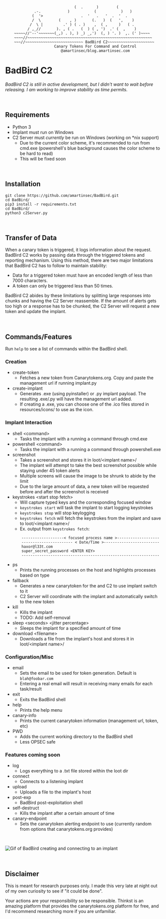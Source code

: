 ```
                               (  .      )        ( 
             .-.            )           (           )   )
            (  '>                 .  '   .   '  .  '  . 
            /  \        (    , )       (.   )  (   ',    )
           /  \ |         .' ) ( . )    ,  ( ,     )   ( .
          / ,_//       ). , ( .   (  ) ( , ')  .' (  ,    ) 
    ~~~~~//'--'~~~~~~~(_,) . ), ) _) _,')  (, ) '. )  ,. (' )~~~~
    ~~~~//~~~~~~~~~~~~~~~~~~~~~~~~~~~~~~~~~~~~~~~~~~~~~~~~~~~~~~~~
    ~~~//~~~~~~~~~~~~~~~~~~~~~~~~~~ BadBird C2~~~~~~~~~~~~~~~~~~~~~
                      Canary Tokens For Command and Control
                         @amartinsec/blog.amartinsec.com
```
# BadBird C2

*BadBird C2 is still in active development, but I didn't want to wait before releasing. I am working to improve stability as time permits.*

<br>

## Requirements
- Python 3
- Implant must run on Windows
- C2 Server must *currently* be run on Windows (working on *nix support)
  - Due to the current color scheme, it's recommended to run from cmd.exe (powershell's blue background causes the color scheme to be hard to read)
  - This will be fixed soon

<br>

## Installation
```
git clone https://github.com/amartinsec/BadBird.git
cd BadBird/
pip3 install -r requirements.txt
cd BadBird/
python3 c2Server.py
```

<br>


## Transfer of Data
When a canary token is triggered, it logs information about the request. BadBird C2 works by passing data
through the triggered tokens and reporting mechanism. Using this method, there are two major limitations
that BadBird C2 has to follow to maintain stability:
- Data for a triggered token must have an encoded length of less than 7000 characters.
- A token can only be triggered less than 50 times.

BadBird C2 abides by these limitations by splitting large responses into chunks and having the C2 Server reassemble. If the
amount of alerts gets too high or a response has to be chunked, the C2 Server will request a new token and update the implant.

<br>


## Commands/Features

Run `help` to see a list of commands within the BadBird shell.

### Creation

- create-token
    - Fetches a new token from Canarytokens.org. Copy and paste the management url if running implant.py
- create-implant
    - Generates .exe (using pyinstaller) or .py implant payload. The resulting .exe/.py will have the management url added.
    - If creating a .exe, you can choose one of the .ico files stored in resources/icons/ to use as the icon.

### Implant Interaction

- shell \<command>
    - Tasks the implant with a running a command through cmd.exe
- powershell \<command>
    - Tasks the implant with a running a command through powershell.exe
- screenshot
    - Takes a screenshot and stores it in loot/\<implant name>/
    - The implant will attempt to take the best screenshot possible while staying under 45 token alerts
    - Multiple screens will cause the image to be shrunk to abide by the limit
    - Due to the large amount of data, a new token will be requested before and after the screenshot is received
- keystrokes \<start stop fetch>
    - Will capture typed keys and the corresponding focused window
    - `keystrokes start` will task the implant to start logging keystrokes
    - `keystrokes stop` will stop keylogging
    - `keystrokes fetch` will fetch the keystrokes from the implant and save to loot/\<implant name>/
    - Ex. output from ```keystrokes fetch```:
  ```
      -------------------< focused process name >-------------------
      ----------------------- < Date/Time >-------------------------
      haxor@l33t.com
      super_secret_password <ENTER KEY>
      --------------------------------------------------------------
  ```
- ps
    - Prints the running processes on the host and highlights processes based on type
- fallback
    - Generates a new canarytoken for the and C2 to use implant switch to it
    - C2 Server will coordinate with the implant and automatically switch to the new token
- kill
    - Kills the implant
    - TODO: Add self-removal
- sleep \<seconds> \<jitter percentage>
    - Sleeps the implant for a specified amount of time
- download \<filename>
  - Downloads a file from the implant's host and stores it in loot/\<implant name>/

### Configuration/Misc

- email
    - Sets the email to be used for token generation. Default is `blah@foobar.com`
    - Entering a real email will result in receiving many emails for each task/result
- exit
    - Exits the BadBird shell
- help
    - Prints the help menu
- canary-info
    - Prints the current canarytoken information (management url, token, etc)
- PWD
    - Adds the current working directory to the BadBird shell
    - Less OPSEC safe

### Features coming soon

- log
  - Logs everything to a .txt file stored within the loot dir
- connect
  - Connects to a listening implant
- upload
  - Uploads a file to the implant's host
- post-exp
  - BadBird post-exploitation shell
- self-destruct
  - Kills the implant after a certain amount of time
- canary-endpoint
  - Sets the canarytoken alerting endpoint to use (currently random from options that canarytokens.org provides)


<br>
<p>
  <img src="https://github.com/amartinsec/BadBird/raw/main/Media/badbirdCreateImplant.gif" alt="Gif of BadBird creating and connecting to an implant"/>
</p>


<br>

## Disclaimer 
This is meant for research purposes only. I made this very late at night out of my own curiosity to see if "it could be done". 

Your actions are your responsibility so be responsible. Thinkst is an amazing platform that provides the canarytokens.org platform for free, and I'd recommend researching more if you are unfamiliar.
